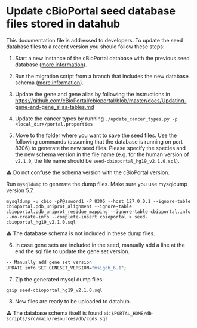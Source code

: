 # Update cBioPortal seed database files stored in datahub
This documentation file is addressed to developers. To update the seed database files to a recent version you should follow these steps:

1. Start a new instance of the cBioPortal database with the previous seed database ([more information](README.md)).

2. Run the migration script from a branch that includes the new database schema ([more information](https://github.com/cBioPortal/cbioportal/blob/master/docs/Updating-your-cBioPortal-installation.md#running-the-migration-script)).

3. Update the gene and gene alias by following the instructions in https://github.com/cBioPortal/cbioportal/blob/master/docs/Updating-gene-and-gene_alias-tables.md

4. Update the cancer types by running `./update_cancer_types.py -p <local_dir>/portal.properties`

5. Move to the folder where you want to save the seed files. Use the following commands (assuming that the database is running on port 8306) to generate the new seed files. Please specify the species and the new schema version in the file name (e.g. for the human version of `v2.1.0`, the file name should be `seed-cbioportal_hg19_v2.1.0.sql`).

:warning: Do not confuse the schema version with the cBioPortal version.

Run `mysqldump` to generate the dump files. Make sure you use mysqldump version 5.7.
```shell
mysqldump -u cbio -pP@ssword1 -P 8306 --host 127.0.0.1 --ignore-table cbioportal.pdb_uniprot_alignment --ignore-table cbioportal.pdb_uniprot_residue_mapping --ignore-table cbioportal.info --no-create-info --complete-insert cbioportal > seed-cbioportal_hg19_v2.1.0.sql
```
:warning: The database schema is not included in these dump files.

6. In case gene sets are included in the seed, manually add a line at the end the sql file to update the gene set version.
```bash
-- Manually add gene set version
UPDATE info SET GENESET_VERSION="msigdb_6.1";
```

7. Zip the generated mysql dump files:
```shell
gzip seed-cbioportal_hg19_v2.1.0.sql
```

8. New files are ready to be uploaded to datahub.

:warning: The database schema itself is found at: `$PORTAL_HOME/db-scripts/src/main/resources/db/cgds.sql`
